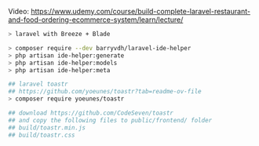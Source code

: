 Video: https://www.udemy.com/course/build-complete-laravel-restaurant-and-food-ordering-ecommerce-system/learn/lecture/

```bash
> laravel with Breeze + Blade

> composer require --dev barryvdh/laravel-ide-helper
> php artisan ide-helper:generate
> php artisan ide-helper:models
> php artisan ide-helper:meta

## laravel toastr
## https://github.com/yoeunes/toastr?tab=readme-ov-file
> composer require yoeunes/toastr

## download https://github.com/CodeSeven/toastr
## and copy the following files to public/frontend/ folder
## build/toastr.min.js
## build/toastr.css
```
